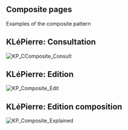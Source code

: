 
## Composite pages

Examples of the composite pattern

## KLéPierre: Consultation

![KP_CComposite_Consult](/images/pattern/CompositeComplexConsult.PNG)

## KLéPierre: Edition

![KP_Composite_Edit](/images/pattern/CompositeComplex_Edit.PNG)

## KLéPierre: Edition composition

![KP_Composite_Explained](/images/pattern/CompositeExplaination.png)

